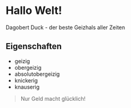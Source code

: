 # Hallo Welt!
Dagobert Duck - der beste Geizhals aller Zeiten
## Eigenschaften
* geizig
* obergeizig
* absolutobergeizig
* knickerig
* knauserig

> Nur Geld macht glücklich!